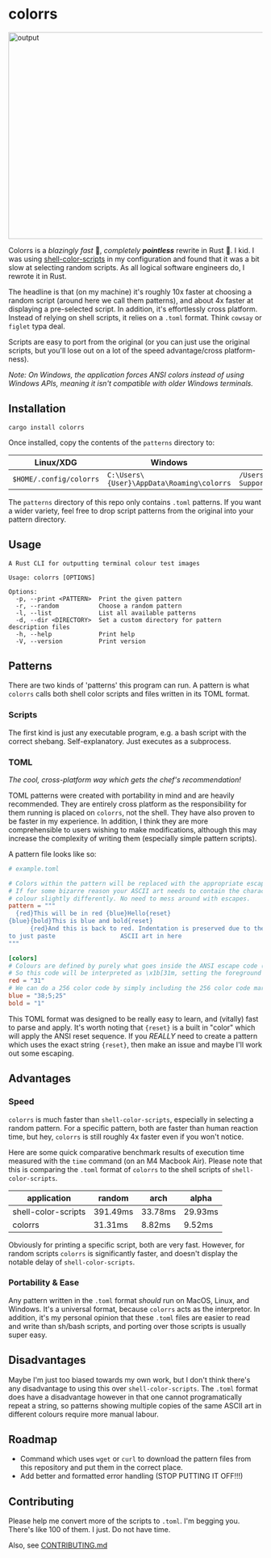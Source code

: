 # colorrs

<img width="1392" height="409" alt="output" src="https://github.com/user-attachments/assets/e815ee96-613e-4c9f-9f43-4c8623bee448" />

Colorrs is a *blazingly fast* 🚀, *completely* ***pointless*** rewrite in Rust 🦀. I kid. I was using [shell-color-scripts](https://gitlab.com/dwt1/shell-color-scripts) in my configuration and found that it was a bit slow at selecting random scripts. As all logical software engineers do, I rewrote it in Rust.

The headline is that (on my machine) it's roughly 10x faster at choosing a random script (around here we call them patterns), and about 4x faster at
displaying a pre-selected script. In addition, it's effortlessly cross platform. Instead of relying on shell scripts, it relies on a `.toml` format. Think
`cowsay` or `figlet` typa deal.

Scripts are easy to port from the original (or you can just use the original scripts, but you'll lose out on a lot of the speed advantage/cross platform-ness).

*Note: On Windows, the application forces ANSI colors instead of using Windows APIs, meaning it isn't compatible with older Windows terminals.*

## Installation

`cargo install colorrs`

Once installed, copy the contents of the `patterns` directory to:

|Linux/XDG|Windows|MacOS|
------|-------|------
|`$HOME/.config/colorrs`| `C:\Users\{User}\AppData\Roaming\colorrs`| `/Users/{User}/Library/Application Support/colorrs` |

The `patterns` directory of this repo only contains `.toml` patterns. If you want a wider variety, feel free to drop script patterns from the original
into your pattern directory.

## Usage

```
A Rust CLI for outputting terminal colour test images

Usage: colorrs [OPTIONS]

Options:
  -p, --print <PATTERN>  Print the given pattern
  -r, --random           Choose a random pattern
  -l, --list             List all available patterns
  -d, --dir <DIRECTORY>  Set a custom directory for pattern description files
  -h, --help             Print help
  -V, --version          Print version
```

## Patterns

There are two kinds of 'patterns' this program can run. A pattern is what `colorrs` calls both shell color scripts and
files written in its TOML format.

### Scripts

The first kind is just any executable program, e.g. a bash script with the correct shebang. Self-explanatory.
Just executes as a subprocess.

### TOML

*The cool, cross-platform way which gets the chef's recommendation!*

TOML patterns were created with portability in mind and are heavily recommended. They are entirely cross platform as the responsibility for them running is placed on `colorrs`, not the shell. They have also proven to be faster in my experience. In addition, I think they are more comprehensible to users wishing to make modifications, although this may increase the complexity of writing them (especially simple pattern scripts).

A pattern file looks like so:

```toml
# example.toml

# Colors within the pattern will be replaced with the appropriate escape code based on exact string matches. 
# If for some bizarre reason your ASCII art needs to contain the characters '{red}', you can simply name your 
# colour slightly differently. No need to mess around with escapes.
pattern = """
  {red}This will be in red {blue}Hello{reset}
{blue}{bold}This is blue and bold{reset}
      {red}And this is back to red. Indentation is preserved due to the multiline string! Feel free 
to just paste                  ASCII art in here
"""

[colors]
# Colours are defined by purely what goes inside the ANSI escape code (\x1b[...m)
# So this code will be interpreted as \x1b[31m, setting the foreground to red
red = "31"
# We can do a 256 color code by simply including the 256 color code marker:
blue = "38;5;25"
bold = "1"
```

This TOML format was designed to be really easy to learn, and (vitally) fast to parse and apply. It's worth noting that `{reset}` is a built in "color" which
will apply the ANSI reset sequence. If you *REALLY* need to create a pattern which uses the exact string `{reset}`, then make an issue and maybe
I'll work out some escaping.

## Advantages

### Speed

`colorrs` is much faster than `shell-color-scripts`, especially in selecting a random pattern. For a specific pattern, both are
faster than human reaction time, but hey, `colorrs` is still roughly 4x faster even if you won't notice.

Here are some quick comparative benchmark results of execution time measured with the `time` command (on an M4 Macbook Air). Please note
that this is comparing the `.toml` format of `colorrs` to the shell scripts of `shell-color-scripts`.

|application|random|arch|alpha|
|--------------|------|----|-------|
|shell-color-scripts|391.49ms|33.78ms|29.93ms|
|colorrs|31.31ms|8.82ms|9.52ms|

Obviously for printing a specific script, both are very fast. However, for random scripts `colorrs` is significantly faster, and doesn't
display the notable delay of `shell-color-scripts`.

### Portability & Ease

Any pattern written in the `.toml` format *should* run on MacOS, Linux, and Windows. It's a universal format, because
`colorrs` acts as the interpretor. In addition, it's my personal opinion that these `.toml` files are easier to read and write
than sh/bash scripts, and porting over those scripts is usually super easy.

## Disadvantages

Maybe I'm just too biased towards my own work, but I don't think there's any disadvantage to using this over `shell-color-scripts`. The `.toml`
format does have a disadvantage however in that one cannot programatically repeat a string, so patterns showing multiple copies of the same
ASCII art in different colours require more manual labour.

## Roadmap

- Command which uses `wget` or `curl` to download the pattern files from this repository and put them in the correct place.
- Add better and formatted error handling (STOP PUTTING IT OFF!!!)

## Contributing

Please help me convert more of the scripts to `.toml`. I'm begging you. There's like 100 of them. I just. Do not have time.

Also, see [CONTRIBUTING.md](CONTRIBUTING.md)
